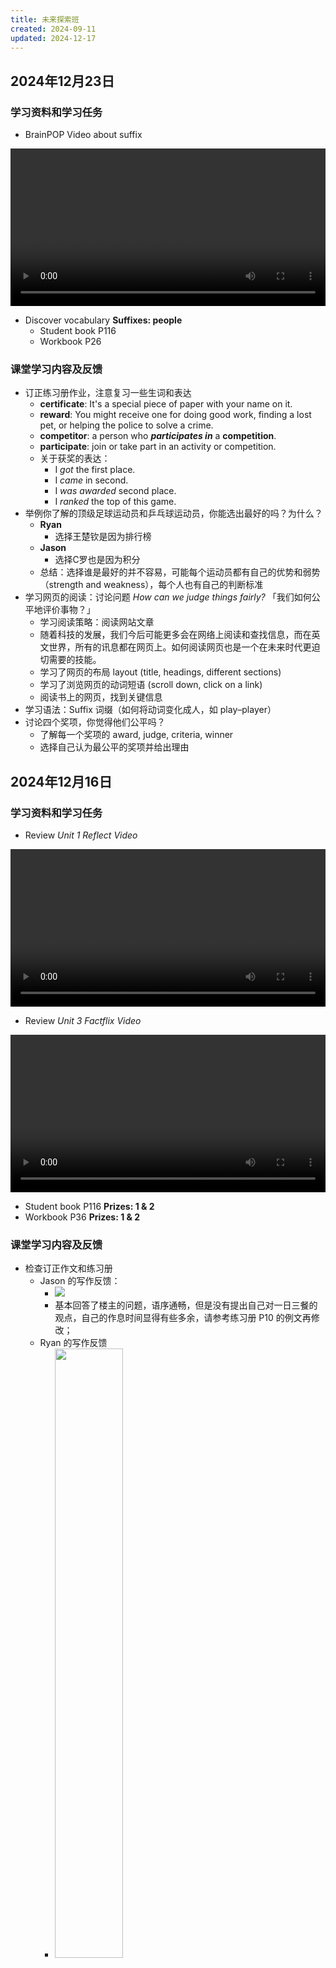 ```yaml
---
title: 未来探索班
created: 2024-09-11
updated: 2024-12-17
---
```


## 2024年12月23日

### 学习资料和学习任务

- BrainPOP Video about suffix

<video width="100%" height="auto" controls>
  <source src="https://mini-elephant-1318622621.cos.ap-chongqing.myqcloud.com/english/brainpop-jr-er-or-ist.mp4" type="video/mp4">
</video>

- Discover vocabulary **Suffixes: people**
	- Student book P116
	- Workbook P26

### 课堂学习内容及反馈

- 订正练习册作业，注意复习一些生词和表达
	- **certificate**: It's a special piece of paper with your name on it.
	- **reward**: You might receive one for doing good work, finding a lost pet, or helping the police to solve a crime.
	- **competitor**: a person who ***participates in*** a **competition**.
	- **participate**: join or take part in an activity or competition.
	- 关于获奖的表达：
		- I *got* the first place.
		- I *came* in second.
		- I *was awarded* second place.
		- I *ranked* the top of this game.
- 举例你了解的顶级足球运动员和乒乓球运动员，你能选出最好的吗？为什么？
	- **Ryan**
		- 选择王楚钦是因为排行榜
	- **Jason**
		- 选择C罗也是因为积分
	- 总结：选择谁是最好的并不容易，可能每个运动员都有自己的优势和弱势（strength and weakness），每个人也有自己的判断标准
- 学习网页的阅读：讨论问题 *How can we judge things fairly?* 「我们如何公平地评价事物？」
	- 学习阅读策略：阅读网站文章
	- 随着科技的发展，我们今后可能更多会在网络上阅读和查找信息，而在英文世界，所有的讯息都在网页上。如何阅读网页也是一个在未来时代更迫切需要的技能。
	- 学习了网页的布局 layout (title, headings, different sections)
	- 学习了浏览网页的动词短语 (scroll down, click on a link)
	- 阅读书上的网页，找到关键信息
- 学习语法：Suffix 词缀（如何将动词变化成人，如 play–player）
- 讨论四个奖项，你觉得他们公平吗？
	- 了解每一个奖项的 award, judge, criteria, winner
	- 选择自己认为最公平的奖项并给出理由

## 2024年12月16日

### 学习资料和学习任务

- Review *Unit 1 Reflect Video*

<video width="100%" height="auto" controls>
  <source src="https://mini-elephant-1318622621.cos.ap-chongqing.myqcloud.com/english/ODF_Reflect_Unit_1.mp4" type="video/mp4">
</video>

- Review *Unit 3 Factflix Video*

<video width="100%" height="auto" controls>
  <source src="https://mini-elephant-1318622621.cos.ap-chongqing.myqcloud.com/english/ODF_Level_1_Factflix_Unit_3_final.mp4" type="video/mp4">
</video>

- Student book P116 **Prizes: 1 & 2** 
- Workbook P36 **Prizes: 1 & 2**

### 课堂学习内容及反馈

- 检查订正作文和练习册
	- Jason 的写作反馈：
		- <img src="https://mini-elephant-1318622621.cos.ap-chongqing.myqcloud.com/english/Jason-ODF1-U1-Writing.png" style="width:auto;height:auto;">
		- 基本回答了楼主的问题，语序通畅，但是没有提出自己对一日三餐的观点，自己的作息时间显得有些多余，请参考练习册 P10 的例文再修改；
	- Ryan 的写作反馈
		- <img src="https://mini-elephant-1318622621.cos.ap-chongqing.myqcloud.com/english/Ryan-ODF1-U1-Writing.png" style="width:50%;height:auto;">
		- 基本回答了楼主的问题（没有提到 snacks），语序相对通畅（把用餐时间写到前面更简洁），注意标点符号的使用（本该使用句号的地方误用了逗号）；用到了 because, so 等连词来描述自己的观点，分段和表述也比之前的写作清晰许多。
- 回顾本单元大问题 *What is the value of TIME?* 「什么是时间的价值？」，观看总结视频，大家也提出了自己的认识：
	- **Ryan**
		- Time is like sponge.
		- We can make more time to study.
	- **Jason**
		- Time can make money.
	- **Joyce**
		- Money can make our time happier.
- 开启第三单元大问题 *How do we know what’s the best?* 「我们如何知道什么是最好的？」并说说自己的理解
	- **Joyce** 很快理解到了问题，也回答到了重点
		- 1st prize（提到了 prize 这个关键词）
		- competition
		- archeologist (to know what’s the best in the past)
	- **Ryan**
		- watch someone practice
		- from the country (e.g. China is the best at Pingpong…)
	- **Jason**
		- from the race (competition)
		- ask the expert
		- things that the best players use
- 猜测问题，观看 Factflix 视频，检验自己的猜想是否正确
	- 我们讨论了为什么学校要给学生颁发证书和奖项？
	- 奖项和奖励的设置是否让我们更努力？
		- Jason 提到了 sometimes people get **greedy**, so they work hard. 
	- 哪一项运动的奖金最丰厚？
	- 人们更想要奖金还是奖杯？
	- 你觉得奥运会金牌和奥斯卡奖杯值多少钱？
		- 大家的估价都远远超过了实际的价值
	- 有的人已经有了金钱和名誉，为什么还想要获得某个奖项？
		- 向大家介绍了小李子的奥斯卡之路
- 根据提示，提名一个自己最认同的奖项
	- Ryan 颁给了最有趣的乒乓球运动员——许昕，讲述了他的创业经历和他的招牌击球动作
	- Jason 颁给了最有天赋的足球运动员C罗
	- Joyce 颁给了最棒的电影《肖申克的救赎》，尝试描述了自己的观影经历

## 2024年12月9日

### 学习资料和学习任务

- **Workbook**
	- P10: 阅读网络贴吧例文，回答问题
	- P11: 通过问题引导，填写关键词，思考自己写作的对象，最后完成一份关于同样话题 120–150 词的短文；
	- P12–13: 单元回顾反思，根据本单元所学的内容，回顾学习的语言知识点和技能点
- 阅读真实的国外贴吧 Reddit 上面关于 *How long is a school day in your country?* 问题的截图，看看你发现了哪些不同国家的学校时间，哪一个国家上学的时间最短？[点击链接 🔗 打开贴吧截图](https://mini-elephant-1318622621.cos.ap-chongqing.myqcloud.com/english/clean-shot-2024-12-10-at-13-07-18-2-x.png)

### 课堂学习内容及反馈

- 检查订正练习册
	- 正确率比较高，只有第一题说话的人所在位置需要判断
- 进入本课主题：我们要花多少时间在学习上
	- 总结自己的在校日常生活学习时间，使用句型表达
	- The school starts at … , ends at …
	- We have … minutes for lunch.
	- We have a …-minute (lunch) break.
- 写作策略：思考自己的写作对象
	- 了解 forum 这一媒介形式，很像早期互联网的贴吧，虽然现在在中文互联网上很少见，但是国外很多人会在上面讨论各种话题。
	- 思考这个帖子下面的作者年龄，他们是写给谁看的
	- 我们在写给不同的对象阅读时，写作的内容和方式也可能有所改变
- 如果是你要调查其它国家学生的学习生活时间安排，你会提出哪些问题（大家各自提出自己的问题）
	- How much time do they spend studying?
	- How often do they have PE class?
	- How long is each class?
- 阅读帖子中的问题和内容，了解不同国家学校的学习时间
- 做笔记，学习描写作息规律的常用句型和表达，并完成自己的草稿

Ryan 越来越能够专注在课堂本身的问题讨论上，回答也更有逻辑；Jason 和 Joyce 也总是能很快地反应，迅速找到文中的答案。在写作上，大家都能清晰表述并介绍自己的在校学习作息，只是在细节语法和表达上需要规范修正。

## 2024年12月2日

### 学习资料和学习任务

- **Student book** 
	- P112: **Planner events** 5 & 6
	- P11: **Discover more**: SEARCH ONLINE and find out about productivity apps for. These are apps that help people to study and to organize their lives. Choose one you like. Tell the class about it. What is it called? What does it do? Why do you like it? 网上搜索效率类的 app，选择一个自己喜欢的，分享它能做什么。
- **Workbook**
	- P8: Planner events
	- P9: Listening and Speaking

#### Listening Audio 听力音频

- Student book P11:

<audio controls>
  <source src="https://mini-elephant-1318622621.cos.ap-chongqing.myqcloud.com/english/ODF_SB1_1.02.mp3" type="audio/mp3">
</audio>

- Workbook P9:

<audio controls>
  <source src="https://mini-elephant-1318622621.cos.ap-chongqing.myqcloud.com/english/ODF_WB1_1.01.mp3" type="audio/mp3">
</audio>

### 课堂学习内容及反馈

- 检查订正练习册
	- 本课的语法练习是关于一般现在时态和现在进行时态，主要是区分不同语境下是描述 facts 事实, routines 作息规律，还是 actions in progress 正在进行的动作；facts 和 routine 在不同语境下不是很容易区分。
- 进入本课主题：我们如何掌握自己的时间
	- 阅读时间管理的小贴士，说一说你们在使用其中的哪些方法，它如何帮助你管理时间和提醒你完成任务
	- 观察和阅读不同的时间管理，找到关键的信息
	- Jason 选择第七条Leave home early so that you don’t arrive late. 说明平时很守时，不拖拉，值得学习
	- Ryan 选择第三条Write down important times and dates in a calendar. 说明平时有使用日历来规划重要日程的习惯，对于中国小朋友来说是很难得的
- 听力策略：理解语境
	- 我们在听陌生文本或音频材料时，第一时间并不是听细节信息，而是去理解整个语境。有哪些人在说话，他们是谁，在什么环境下谈话⋯⋯理解整个语境可以更快地帮助我们理解文本大意。
	- 阅读不同语境，预判在不同语境下可能听到的表达
- 思考自己这两周的学校家庭生活，有哪些计划，相互提问，熟悉口语表达
- To-do list 到底需要哪些元素，总结
	- Jason 很快地总结出了要有 table, task, time and (maybe) the people you work with 并举例自己踢足球
- 讨论自己还有哪些方法可以来更好地管理时间
	- Ryan 提到了冥想，可以让自己更专注，更好地掌控时间，很有道理，大家都应该尝试。

## 2024年11月25日

### 学习资料和学习任务

- **Student book** Review Grammar
	- P113 Discover grammar 阅读并复习语法
	- P9 Search for an unusual hobbies and share it with the class. 查找一个不寻常的兴趣，下节课分享。
- **Workbook**
	- P4–5 Joyce 和 Ryan 还没有完成阅读，请下周一定完成哟！
	- P7–8

### 课堂学习内容及反馈

- 检查订正练习册（本单元语法练习较容易，主要是起到复习巩固，大家都完成得不错）
- 统计自己每周每项日常事务所用的时间，计算自己每周所剩的 free time
	- 对比自己的答案，讨论我们每人每周的空闲时间是否足够？
	- 大家平均每天算下来有两小时左右的空闲时间
- 阅读材料：Sameer’s Day 一位童工的一天，探讨问题
	- 引导学生对比自己的生活和 Sameer 的生活，发现有什么不同？
	- 他会怎样看待我们的生活？
	- 辨识文本类型（a leaflet）
- 学习语法 P113：
	- 一般现在时用来描述事实 facts、常规 routines，现在进行时表示一段持续的动作 actions in progress
	- 复习频率副词 adverbs of frequency
	- 完成书上练习
	- 学习并完成书上相应练习
	- 大家对时态的掌握都不错，也均能区分一般现在时和现在进行时的不同用法，并很好地完成练习（改错题稍有难度）
- 运用不同时态描述不同职业人们的日常工作，对比其工作性质和心情
- 聊一聊业余活动，并介绍自己喜欢的业余活动
- Ryan

<video width="100%" height="auto" controls>
  <source src="https://mini-elephant-1318622621.cos.ap-chongqing.myqcloud.com/english/IMG_0370.mp4" type="video/mp4">
</video>

- Jason

<video width="100%" height="auto" controls>
  <source src="https://mini-elephant-1318622621.cos.ap-chongqing.myqcloud.com/english/IMG_0371.mp4" type="video/mp4">
</video>

- Joyce

<video width="100%" height="auto" controls>
  <source src="https://mini-elephant-1318622621.cos.ap-chongqing.myqcloud.com/english/IMG_0372.mp4" type="video/mp4">
</video>
 

## 2024年11月18日

### 学习资料和学习任务

- Factflix Video 开课视频

<video width="100%" height="auto" controls>
  <source src="https://mini-elephant-1318622621.cos.ap-chongqing.myqcloud.com/english/ODF___Level_1___Factflix_Unit_1_final.mp4" type="video/mp4">
</video>
 
- *Time for BED* audio 阅读音频

<audio controls>
  <source src="https://mini-elephant-1318622621.cos.ap-chongqing.myqcloud.com/english/ODF_SB1_1.01.mp3" type="audio/mp3">
</audio>
 
- **Student book**
	- P112 **Uses of *get* – 3 & 4** 
- **Workbook**
	- P4–5 Reading
	- P6 **Uses of *get* – 3 & 4**
- 上次Joyce和Ryan的作文忘记带了，请参考 Workbook P21 修改誊抄，下次记得带过来哟；
- 扩展学习视频 *Why Do We Sleep* by [SciShow Kids](https://www.youtube.com/@SciShowKids)

<video width="100%" height="auto" controls>
  <source src="https://mini-elephant-1318622621.cos.ap-chongqing.myqcloud.com/english/why-do-we-need-sleep.mp4" type="video/mp4">
</video>
 
- 扩展学习视频 *What If You Stopped SLEEPING?* by [Peekaboo Kidz](https://www.youtube.com/@Peekaboo_Kidz)

<video width="100%" height="auto" controls>
  <source src="https://mini-elephant-1318622621.cos.ap-chongqing.myqcloud.com/english/what-if-you-stopped-sleeping-dr-binocs-show-peekaboo-kid.mp4" type="video/mp4">
</video>

### 课堂学习内容及反馈

- 检查订正练习册（这次的练习相对简单，大家正确率也比较高，对于时间短语掌握得还不错，个别错误需要注意上下文语境的判断）
- 学习阅读策略 Identifying text types「不同的文本形式如何传递不同的信息」，并回顾了在学校朗文教材中学过的不同文本类型：
	- magazine
	- website
	- blog post
	- diary
	- email
	- leaflet
	- …
- 找关键信息，回答问题
	- 第一个问题（Why do adults need less sleep?）有一定难度，大家都没有找到，老师引导去找关键词 *adult*；学生更容易找到现象本身，而非具体原因。
- 学习 *get* 这个动词在不同语境的不同用法，并自己举例（掌握得都很好）
- 自主设计问卷，用 *get* 对大家的作息时间提问，自己回答，并就健康等级打分
- 口语表达练习
	- 「为什么睡眠重要」学生根据自己的经验和阅读学习的表达能够回答到如「我们的身体和大脑需要休息才能更好地生长和学习」
	- 就「如何更好地睡眠」提出自己的建议
		- Joyce 提到可以睡前上厕所以防起夜；老师回应，起夜可能更多还是跟每个人的身体状况有关😄
		- Jason 说可以把床布置得更舒服
		- Ryan 提到保持正确睡姿
- 文章内容扩展
	- 文章中提到了长颈鹿只需要2–4小时睡眠，作为对比；我们也了解了不同动物需要的睡眠时间；
	- 讨论了更多工作时间，更少的睡眠为何会对身体造成怎样的伤害；
- Jason 和 Ryan 还是保持了一如既往的活跃表达劲头，大家也在更多组织自己的语言，让表达更清晰。Ryan 时不时还是会发散到其它不相关话题上，需要老师抓回来。Joyce 的发言也更多能说到点子上，继续加油！

## 2024年11月11日

### 学习资料和学习任务

- 为方便大家的学习，这堂课我们将整套学习教材和练习册都免费发给了大家，今后直接带书和练习册来上课即可
- 作文请参考 Workbook P21 再次修改，再次誊抄在作文纸上
- Student book P112 **Talking about time**
- Workbook P6 **Talking about time** **1 & 2**

### 课堂学习内容及反馈

- 检查订正作文和练习册 P20
- 互相阅读同伴的文章并提出修改意见
- 进入新的探索大问题学习 *What is the value of TIME?* 「什么是时间的价值？」以及「时间为什么重要」，大家都提出了自己的观点：
	- **Ryan**
		- Time can change people, animals and things. 
		- We can’t do anything without time.
	- **Jason**
		- We can make and create things with time.
		- Time is precious. If we waste it, it’s hard to start it again.
	- **Joyce**
		- Time makes rules for our lives. (⭐️ Interesting idea!)
		- The world will disappear without time.
- 复习/学习了常用的时间相关的短语搭配：
	- have time
	- save time
	- spend time
	- share time
	- find/make time
	- **run out of time** (new phrase meaning you used up and don’t have enough of something)
- 猜一猜做各项事情的时间，观看视频，验证自己的猜想（社会学）。
- 什么是浪费时间？你觉得浪费时间都是坏事吗？What do you think is a waste of time? Is wasting time always bad?
- 学习阅读策略 Identifying text types 不同的文本形式如何传递不同的信息
- **Ryan**
	- 忘记了完成 workbook P20, 记得回去补在新发的练习册上
	- 作文的表达很多中式英文指出，已指出，重新思考表达的重点，具体描写两件印象最深的事。结尾处可以提前至 What a happy day! 处。
	- 对话题的思维活跃，有许多奇特的想法，但表达上还需在说之前多加思考，使其更有逻辑。
- **Jason**
	- 作文完成的不错，结构比较完整，部分表达可以再更地道，比如 act … 可以改成 role played … 
	- 对话题的思维活跃，但表达时还需留足思考时间，使其更精简。
- **Joyce**
	- 作文段落清晰，但注意时态。提到的两件事只详细描写了其中一件，还需要补充一下对 concert 的描写。
	- 对话题有很多不一样的思考，比如，「时间给我的生活带来了规则」，口头表达清晰简洁。

## 2024年11月4日

### 学习资料和学习任务

{% grouppicture 2-2 %}
![1](https://mini-elephant-1318622621.cos.ap-chongqing.myqcloud.com/2024/11/05/odf-1-sb-page-23.jpeg)
![2](https://mini-elephant-1318622621.cos.ap-chongqing.myqcloud.com/2024/11/05/odf-1-wb-pages-20-21-2.jpeg)
{% endgrouppicture %}

- 根据自己的思维导图，参考学生用书 P22 范文和练习册 P21 习作指导，完成自己初稿的习作
	- 注意三段式结构以及每段的描写重点
	- 注意形容词的使用来丰富自己当时的感受及事件描写
	- 注意使用 sequencing words 连接词来描述事件的先后顺序

![](https://mini-elephant-1318622621.cos.ap-chongqing.myqcloud.com/2024/11/05/odf-1-wb-pages-20-21-1.jpeg)
- 完成练习册 P20
- 回顾本次练习册订正，将填错的词汇改正，放入句子中反复读三遍加深印象

### 课堂学习内容及反馈

- 检查练习册作业 Life Skills and Listening
- 本节课是写作课，关于 *Which days do we remember best* 《我们记忆最深刻的一天》
- 理解写作任务：为校刊杂志撰稿
- 图片和问题引入：我们记忆深刻的日子是很重要或特别的一天，比如研学活动、狂欢节、家庭的婚礼等等……
	- 谈论自己印象中最深刻的一天
- 写作策略：（创造性思维）运用思维导图帮助我们生成想法 *Generating Ideas*
	- 阅读范例文本，探究作者如何运用思维导图进行写作
	- 完成自己的导图
	- 探究范例文本的分段方式，以及每一段所写的内容
	- 使用 sequencing words 连接词串联整个事件
- **Joyce**
	- 第一次的阅读任务没有补完，后面词汇部分有一些错误，需要多回忆目标词汇在不同语境下的使用等等；听力部分完成得很好；
	- 讲述了自己在云南的研学经历，也通过分享和写作再次回忆起了当时美好、激动的的心情，学习了诸如鲜花饼（flower cake）, 过桥米线（crossing-the-bridge noodles）等民族饮食文化的英文表达；
- **Ryan**
	- 练习册都完成了，但阅读和词汇部分正确率需要再提升，如更仔细地阅读题干，回忆目标词汇在不同语境下的使用等等；听力部分完成得很好；
	- 讲述了自己参加家庭婚礼的经历，虽然不觉得有趣，但因为是请假前往外地，所以印象深刻；习作回忆了自己生日宴会，以及当天有趣的活动；
- **Jason**
	- 练习册完成的质量很高，尤其是阅读部分，关键信息和大意把握的准确；词汇部分有少量错误，已更正；
	- 讲述自己运动会的经历，展现了自己对体育运动的热情，学习了 opening ceremony（开幕式）, shuttle relay（迎面接力）, sit-up（仰卧起坐）等英文表达；

## 2024年10月28日

### 学习资料和学习任务

- 课堂听力音频回顾 P21

<audio controls>
  <source src="https://mini-elephant-1318622621.cos.ap-chongqing.myqcloud.com/2024/10/29/ODF_SB1_1.04.mp3" type="audio/mp3">
</audio>

- 完成练习题单 P18 词汇以及 P19 听力和口语练习（听力材料 ⬇️）

<audio controls>
  <source src="https://mini-elephant-1318622621.cos.ap-chongqing.myqcloud.com/2024/10/29/ODF_WB1_2.01.mp3" type="audio/mp3">
</audio>

### 课堂学习内容及反馈

- 本节课学习关于 Life Skills（廿一世纪生活技能），继续探究了**如何提高我们的记忆**，一些常用的**记忆技巧**；
	- 建立单词间的联系
	- 运用手机
	- 制作单词卡
	- 造句或编故事
- 完成了 P114 学习相关的词汇，注意以下词汇
	- *translation*: what something means in another language
	- *review*: to prepare for an exam by studying carefully
	- *definition*: his explains the meaning of a word
	- *check*: to make sure that something is correct
- 介绍了新的媒介形式——播客 Podcasts
	- 播客有不同的期数 episode
	- 通常有主持人和嘉宾 host and guest
	- 播客主题
- 学习听力策略 **Listening for gist**
	- 聆听主旨大意 main ideas，通常主旨和大意会强调 stress 或重复repeat
	- 不用担心听不懂的词汇
- 播客中介绍的 Memory Journey「回忆旅行」的实验：将几个毫无关联的词跟自己熟悉的地方或自己通过想象编造的故事联系在一起，加强记忆。大家都用了一个荒唐的故事来将这几个 Shopping List 的单词串联在了一起。
- Joyce’s Story
<video width="100%" height="auto" controls>
  <source src="https://mini-elephant-1318622621.cos.ap-chongqing.myqcloud.com/2024/10/30/IMG_0124.mp4" type="video/mp4">
</video>
- Ryan’s Story
<video width="100%" height="auto" controls>
  <source src="https://mini-elephant-1318622621.cos.ap-chongqing.myqcloud.com/2024/10/30/IMG_0126.mp4" type="video/mp4">
</video>
- Jason’s Story
<video width="100%" height="auto" controls>
  <source src="https://mini-elephant-1318622621.cos.ap-chongqing.myqcloud.com/2024/10/30/IMG_0125.mp4" type="video/mp4">
</video>

## 2024年10月21日

大家好，本周的课程我们继续讨论了对于不同相同事件，不同人产生不同记忆的原因，尤其是在戏剧性的重大事件发生时。

1. 大家首先根据自己的印象用熟悉的短语描述了对泰坦尼克号的印象和理解：

  - hit the iceberg
  - sank into the sea
  - many people died

2. 讨论了为什么对于同一历史事件，亲历的人们会有不同的记忆
  
  - 在极端情况下，人们会变得紧张、感到各种压力，从而会产生记忆偏差

3. 学习语法：过去进行时表示一段持续的动作，而一般过去时表示瞬时的完成动作

  - 学习并完成书上相应练习

4. 通过三个记忆小实验，探究什么事物容易记住，什么事物记住很困难

—

学习任务：

- 完成练习册 P14–17（已打印）
- 延展阅读：《我们的大脑如何工作》
- https://www.readworks.org/article/Focus-Understanding-How-the-Brain-Works/
